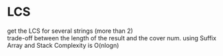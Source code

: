 # LCS
get the LCS for several strings (more than 2)<br/>
trade-off between the length of the result and the cover num.
using Suffix Array and Stack
Complexity is O(nlogn)
